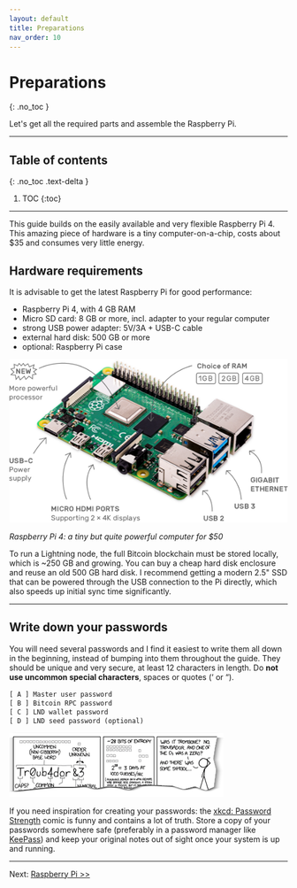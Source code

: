 ```yaml
---
layout: default
title: Preparations
nav_order: 10
---
```

<!-- markdownlint-disable MD014 MD022 MD025 MD040 -->
# Preparations
{: .no_toc }

Let's get all the required parts and assemble the Raspberry Pi.

---

## Table of contents
{: .no_toc .text-delta }

1. TOC
{:toc}

---

This guide builds on the easily available and very flexible Raspberry Pi 4.
This amazing piece of hardware is a tiny computer-on-a-chip, costs about $35 and consumes very little energy.

## Hardware requirements

It is advisable to get the latest Raspberry Pi for good performance:

* Raspberry Pi 4, with 4 GB RAM
* Micro SD card: 8 GB or more, incl. adapter to your regular computer
* strong USB power adapter: 5V/3A + USB-C cable
* external hard disk: 500 GB or more
* optional: Raspberry Pi case

![Raspberry Pi](images/10_raspberrypi_hardware.png)

*Raspberry Pi 4: a tiny but quite powerful computer for $50*

To run a Lightning node, the full Bitcoin blockchain must be stored locally, which is ~250 GB and growing.
You can buy a cheap hard disk enclosure and reuse an old 500 GB hard disk.
I recommend getting a modern 2.5" SSD that can be powered through the USB connection to the Pi directly, which also speeds up initial sync time significantly.

---

## Write down your passwords

You will need several passwords and I find it easiest to write them all down in the beginning, instead of bumping into them throughout the guide.
They should be unique and very secure, at least 12 characters in length. Do **not use uncommon special characters**, spaces or quotes (‘ or “).

```console
[ A ] Master user password
[ B ] Bitcoin RPC password
[ C ] LND wallet password
[ D ] LND seed password (optional)
```

![xkcd: Password Strength](images/20_xkcd_password_strength.png)

If you need inspiration for creating your passwords: the [xkcd: Password Strength](https://xkcd.com/936/) comic is funny and contains a lot of truth.
Store a copy of your passwords somewhere safe (preferably in a password manager like [KeePass](https://keepass.info/)) and keep your original notes out of sight once your system is up and running.

---
Next: [Raspberry Pi >>](raspibolt_20_pi.md)
